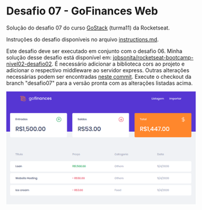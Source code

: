 # Desafio 07 - GoFinances Web

Solução do desafio 07 do curso [GoStack](https://rocketseat.com.br/gostack) (turma11) da Rocketseat.

Instruções do desafio disponíveis no arquivo [instructions.md](https://github.com/jobsonita/rocketseat-bootcamp-nivel03-desafio01/blob/master/instructions.md).

Este desafio deve ser executado em conjunto com o desafio 06. Minha solução desse desafio está disponível em: [jobsonita/rocketseat-bootcamp-nivel02-desafio02](https://github.com/jobsonita/rocketseat-bootcamp-nivel02-desafio02). É necessário adicionar a biblioteca cors ao projeto e adicionar o respectivo middleware ao servidor express. Outras alterações necessárias podem ser encontradas [neste commit](https://github.com/jobsonita/rocketseat-bootcamp-nivel02-desafio02/commit/a8fe1d9cd7b93fdad085c89156c91a3d1eacb4d8). Execute o checkout da branch "desafio07" para a versão pronta com as alterações listadas acima.

<p align="center"><img alt="Demonstração da solução" title="Demonstração da Solução" src=".github/demo.png" width="600px" /></p>

